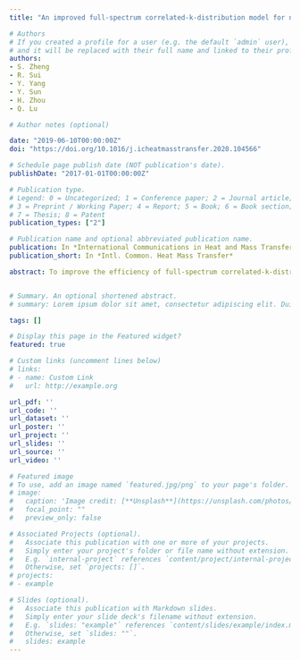 ```yaml
---
title: "An improved full-spectrum correlated-k-distribution model for non-gray radiative heat transfer in combustion gas mixtures (International Communications in Heat and Mass Transfer vol. 114)"

# Authors
# If you created a profile for a user (e.g. the default `admin` user), write the username (folder name) here 
# and it will be replaced with their full name and linked to their profile.
authors:
- S. Zheng
- R. Sui
- Y. Yang
- Y. Sun
- H. Zhou
- Q. Lu

# Author notes (optional)

date: "2019-06-10T00:00:00Z"
doi: "https://doi.org/10.1016/j.icheatmasstransfer.2020.104566"

# Schedule page publish date (NOT publication's date).
publishDate: "2017-01-01T00:00:00Z"

# Publication type.
# Legend: 0 = Uncategorized; 1 = Conference paper; 2 = Journal article;
# 3 = Preprint / Working Paper; 4 = Report; 5 = Book; 6 = Book section;
# 7 = Thesis; 8 = Patent
publication_types: ["2"]

# Publication name and optional abbreviated publication name.
publication: In *International Communications in Heat and Mass Transfer*
publication_short: In *Intl. Common. Heat Mass Transfer*

abstract: To improve the efficiency of full-spectrum correlated-k-distribution (FSCK), a new method FSCK-RSM has been proposed based on response surface methodology (RSM) in this paper. The k-distributions of FSCK was used to fit the response surface model based on radial basis function and the radiative calculation efficiency was improved by avoiding multiple computations and interpolation in the FSCK-RSM. The thermal radiation heat transfer of five combustion gases (H2O, CO2, CO, C2H2 and C2H4) in a one-dimensional layer was investigated and the radiative sources calculated by the LBL, SNB, FSCK and FSCK-RSM methods were given at different distributions of temperature and gas concentration. The results showed that the needed amount of input data was reduced by 677 times using FSCK-RSM comparing to the FSCK and the maximum of the average normalized deviation for FSCK-RSM was 2.46% in the non-isothermal homogeneous medium. The model was finally used for radiation reabsorption calculations in planar C2H4/O2/N2/CO2 flames with full coupling to heat transfer and multi-species chemistry. The computational time using the FSCK-RSM was found to be at most half of that using the FSCK method. This FSCK-RSM model was an effective method for addressing the radiation problems that occur in combustion systems.


# Summary. An optional shortened abstract.
# summary: Lorem ipsum dolor sit amet, consectetur adipiscing elit. Duis posuere tellus ac convallis placerat. Proin tincidunt magna sed ex sollicitudin condimentum.

tags: []

# Display this page in the Featured widget?
featured: true

# Custom links (uncomment lines below)
# links:
# - name: Custom Link
#   url: http://example.org

url_pdf: ''
url_code: ''
url_dataset: ''
url_poster: ''
url_project: ''
url_slides: ''
url_source: ''
url_video: ''

# Featured image
# To use, add an image named `featured.jpg/png` to your page's folder. 
# image:
#   caption: 'Image credit: [**Unsplash**](https://unsplash.com/photos/pLCdAaMFLTE)'
#   focal_point: ""
#   preview_only: false

# Associated Projects (optional).
#   Associate this publication with one or more of your projects.
#   Simply enter your project's folder or file name without extension.
#   E.g. `internal-project` references `content/project/internal-project/index.md`.
#   Otherwise, set `projects: []`.
# projects:
# - example

# Slides (optional).
#   Associate this publication with Markdown slides.
#   Simply enter your slide deck's filename without extension.
#   E.g. `slides: "example"` references `content/slides/example/index.md`.
#   Otherwise, set `slides: ""`.
#   slides: example
---
```

